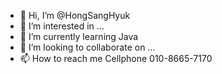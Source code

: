- 👋 Hi, I’m @HongSangHyuk
- 👀 I’m interested in ...
- 🌱 I’m currently learning Java
- 💞️ I’m looking to collaborate on ...
- 📫 How to reach me Cellphone 010-8665-7170

<!---
HongSangHyuk/HongSangHyuk is a ✨ special ✨ repository because its `README.md` (this file) appears on your GitHub profile.
You can click the Preview link to take a look at your changes.
--->
